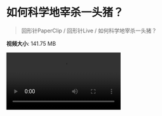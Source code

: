 # 如何科学地宰杀一头猪？

> 回形针PaperClip / 回形针Live / 如何科学地宰杀一头猪？

**视频大小**: 141.75 MB

<div class="video"><video src="https://file.hsyhx.top/archive/PaperClip/Live/如何科学地宰杀一头猪？.mp4" controls preload>🤔 您的浏览器不支持 video 标签</video></div>